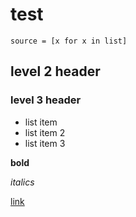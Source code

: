# test

`
source = [x for x in list]
`

## level 2 header

### level 3 header 
- list item
- list item 2
- list item 3

**bold**

*italics*

[link](https://careernetwork.2u.com/articles/2021/07/18/career-pathways-fintech/)
